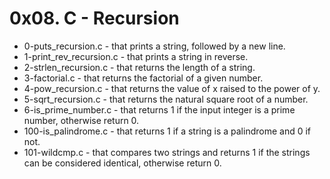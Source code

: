 # 0x08. C - Recursion

- 0-puts_recursion.c - that prints a string, followed by a new line.
- 1-print_rev_recursion.c - that prints a string in reverse.
- 2-strlen_recursion.c - that returns the length of a string.
- 3-factorial.c - that returns the factorial of a given number.
- 4-pow_recursion.c - that returns the value of x raised to the power of y.
- 5-sqrt_recursion.c - that returns the natural square root of a number.
- 6-is_prime_number.c - that returns 1 if the input integer is a prime number, otherwise return 0.
- 100-is_palindrome.c - that returns 1 if a string is a palindrome and 0 if not.
- 101-wildcmp.c - that compares two strings and returns 1 if the strings can be considered identical, otherwise return 0.
